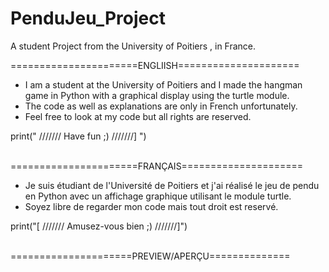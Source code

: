 # PenduJeu_Project
A student Project from the University of Poitiers , in France.

======================ENGLIISH=====================
* I am a student at the University of Poitiers and I made the hangman game in Python with a graphical display using the turtle module.
* The code as well as explanations are only in French unfortunately.
* Feel free to look at my code but all rights are reserved. 

print(" ///////  Have fun ;) ///////] ")
<br></br>

======================FRANÇAIS=====================
* Je suis étudiant de l'Université de Poitiers et j'ai réalisé le jeu de pendu en Python avec un affichage graphique utilisant le module turtle.
* Soyez libre de regarder mon code mais tout droit est reservé. 

print("[ /////// Amusez-vous bien ;) ///////]")
<br></br>

=====================PREVIEW/APERÇU==============
